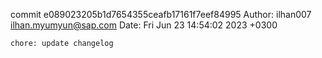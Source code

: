 commit e089023205b1d7654355ceafb17161f7eef84995
Author: ilhan007 <ilhan.myumyun@sap.com>
Date:   Fri Jun 23 14:54:02 2023 +0300

    chore: update changelog
